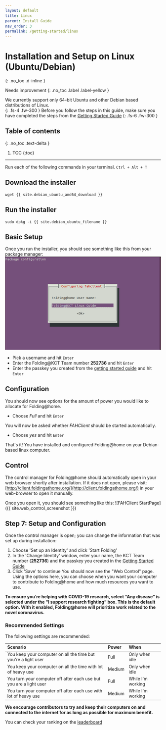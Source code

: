 ```yaml
---
layout: default
title: Linux
parent: Install Guide
nav_order: 3
permalink: /getting-started/linux
---
```


# Installation and Setup on Linux (Ubuntu/Debian)
{: .no_toc .d-inline }

Needs improvement
{: .no_toc .label .label-yellow	}

We currently support only 64-bit Ubuntu and other Debian based distributions of Linux.  
{: .fs-4 .fw-300 }
Before you follow the steps in this guide, make sure you have completed the steps from the [Getting Started Guide](/getting-started)
{: .fs-6 .fw-300 }

## Table of contents
{: .no_toc .text-delta }

1. TOC
{:toc}
---
Run each of the following commands in your terminal. `Ctrl + Alt + T`

## Download the installer
```
wget {{ site.debian_ubuntu_amd64_download }}
```

## Run the installer
```
sudo dpkg -i {{ site.debian_ubuntu_filename }}
```

## Basic Setup
Once you run the installer, you should see something like this from your package manager:
![Debconf_Terminal](/assets/Username.png)

- Pick a username and hit `Enter`
- Enter the Folding@KCT Team number **252736** and hit `Enter`
- Enter the passkey you created from the [getting started guide](/getting-started) and hit `Enter`

## Configuration
You should now see options for the amount of power you would like to allocate for Folding@home.
- Choose _Full_ and hit `Enter`

You will now be asked whether _FAHClient_ should be started automatically.
- Choose _yes_ and hit `Enter`

That's it! You have installed and configured Folding@home on your Debian-based linux computer.

## Control
The control manager for Folding@home should automatically open in your web browser shortly after installation.
If it does not open, please visit: [http://client.foldingathome.org/](http://client.foldingathome.org/) in your web-browser to open it manually.

Once you open it, you should see something like this:
![FAHClient StartPage]({{ site.web_control_screenshot }})

## Step 7: Setup and Configuration
Once the control manager is open; you can change the information that was set up during installation:
1. Choose 'Set up an Identity' and click 'Start Folding'
2. In the 'Change Identity' window, enter your name, the KCT Team number (**252736**) and the passkey you created in the [Getting Started Guide](/getting-started)
3. Click 'Save' to continue
You should now see the "Web Control" page. Using the options here, you can choose when you want your computer to contribute to Folding@home and how much resources you want to use.  

**To ensure you’re helping with COVID-19 research, select “Any disease” is selected under the “I support research fighting” box. This is the default option. With it enabled, Folding@home will prioritize work related to the novel coronavirus.**

### Recommended Settings
The following settings are recommended:

| Scenario                                                           | Power  | When              |
|:-------------------------------------------------------------------|:-------|:------------------|
| You keep your computer on all the time but you're a light user     | Full   | Only when idle    |
| You keep your computer on all the time with lot of heavy use       | Medium | Only when idle    |
| You turn your computer off after each use but you are a light user | Full   | While I'm working |
| You turn your computer off after each use with lot of heavy use    | Medium | While I'm working |

**We encourage contributors to try and keep their computers on and connected to the internet for as long as possible for maximum benefit.**

You can check your ranking on the [leaderboard](/stats)
